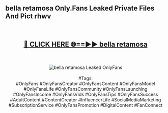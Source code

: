 <h2>bella retamosa Only.Fans Leaked Private Files And Pict rhwv</h2>
<br>
<div align="center">
<h2><a href="https://mediafiles.top/bella_retamosa" rel="nofollow">🔴 CLICK HERE 🌐==►► bella retamosa</a></h2>
<br>
<br>
<a href="https://mediafiles.top/bella_retamosa" rel="nofollow" data-target="animated-image.originalLink"><img src="https://i.ibb.co.com/WyWwxjT/player-gif2.gif" alt="bella retamosa Leaked OnlyFans" style="max-width: 100%; display: inline-block;" data-target="animated-image.originalImage"></a>
<br><br>
#Tags:
<br>
#OnlyFans #OnlyFansCreator #OnlyFansContent #OnlyFansModel #OnlyFansLife #OnlyFansCommunity #OnlyFansLaunching #OnlyFansIncome #OnlyFansVids #OnlyFansTips #OnlyFansSuccess #AdultContent #ContentCreator #InfluencerLife #SocialMediaMarketing #SubscriptionService #OnlyFansPromotion #DigitalContent #FanConnect
</div>
<br>